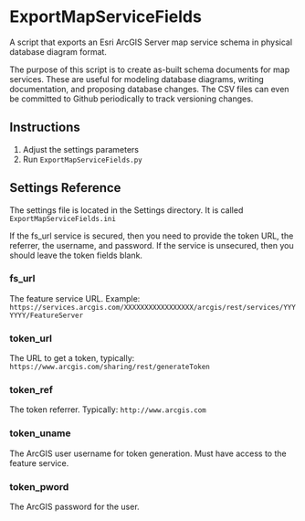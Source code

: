 # ExportMapServiceFields
A script that exports an Esri ArcGIS Server map service schema in physical database diagram format.

The purpose of this script is to create as-built schema documents for map services. These are useful for modeling database diagrams, writing documentation, and proposing database changes. The CSV files can even be committed to Github periodically to track versioning changes.

## Instructions

1. Adjust the settings parameters
2. Run `ExportMapServiceFields.py`

## Settings Reference

The settings file is located in the Settings directory. It is called `ExportMapServiceFields.ini`

If the fs_url service is secured, then you need to provide the token URL, the referrer, the username, and password. If the service is unsecured, then you should leave the token fields blank.

### fs_url

The feature service URL. Example: `https://services.arcgis.com/XXXXXXXXXXXXXXXXX/arcgis/rest/services/YYYYYYY/FeatureServer`

### token_url

The URL to get a token, typically: `https://www.arcgis.com/sharing/rest/generateToken`

### token_ref

The token referrer. Typically: `http://www.arcgis.com`

### token_uname

The ArcGIS user username for token generation. Must have access to the feature service.

### token_pword

The ArcGIS password for the user.
